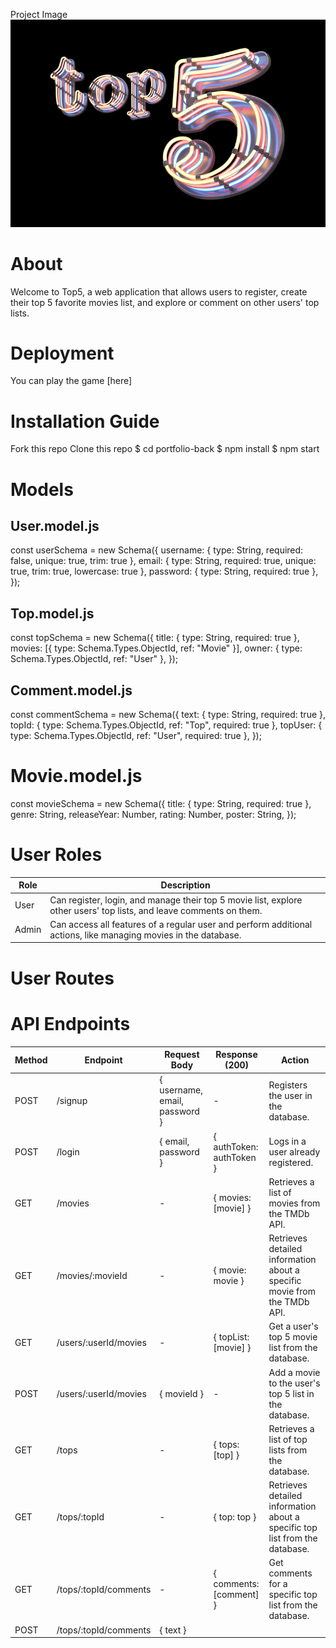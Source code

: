 Project Image
![Project Image](./public/images/top53.jpeg)

# About
Welcome to Top5, a web application that allows users to register, create their top 5 favorite movies list, and explore or comment on other users' top lists.

# Deployment
You can play the game [here]

# Installation Guide
Fork this repo
Clone this repo
$ cd portfolio-back
$ npm install
$ npm start

# Models

## User.model.js

const userSchema = new Schema({
  username: { type: String, required: false, unique: true, trim: true },
  email: { type: String, required: true, unique: true, trim: true, lowercase: true },
  password: { type: String, required: true },
});


## Top.model.js

const topSchema = new Schema({
  title: { type: String, required: true },
  movies: [{ type: Schema.Types.ObjectId, ref: "Movie" }],
  owner: { type: Schema.Types.ObjectId, ref: "User" },
});

## Comment.model.js

const commentSchema = new Schema({
  text: { type: String, required: true },
  topId: { type: Schema.Types.ObjectId, ref: "Top", required: true },
  topUser: { type: Schema.Types.ObjectId, ref: "User", required: true },
});

# Movie.model.js

const movieSchema = new Schema({
  title: { type: String, required: true },
  genre: String,
  releaseYear: Number,
  rating: Number,
  poster: String,
});




# User Roles
| Role    | Description                                                                                                                                                                  |
| ------- | ---------------------------------------------------------------------------------------------------------------------------------------------------------------------------- |
| User    | Can register, login, and manage their top 5 movie list, explore other users' top lists, and leave comments on them.                                                         |
| Admin   | Can access all features of a regular user and perform additional actions, like managing movies in the database.                                                             |


# User Routes
# API Endpoints
| Method | Endpoint                       | Request Body                        | Response (200)                    | Action                                             |
| ------ | ------------------------------ | ----------------------------------- | -------------------------------- | -------------------------------------------------- |
| POST   | /signup                        | { username, email, password }       | -                                | Registers the user in the database.                |
| POST   | /login                         | { email, password }                 | { authToken: authToken }         | Logs in a user already registered.                 |
| GET    | /movies                        | -                                   | { movies: [movie] }              | Retrieves a list of movies from the TMDb API.      |
| GET    | /movies/:movieId               | -                                   | { movie: movie }                 | Retrieves detailed information about a specific movie from the TMDb API. |
| GET    | /users/:userId/movies          | -                                   | { topList: [movie] }             | Get a user's top 5 movie list from the database.   |
| POST   | /users/:userId/movies          | { movieId }                         | -                                | Add a movie to the user's top 5 list in the database. |
| GET    | /tops                          | -                                   | { tops: [top] }                  | Retrieves a list of top lists from the database.   |
| GET    | /tops/:topId                   | -                                   | { top: top }                     | Retrieves detailed information about a specific top list from the database. |
| GET    | /tops/:topId/comments          | -                                   | { comments: [comment] }          | Get comments for a specific top list from the database. |
| POST   | /tops/:topId/comments          | { text }    






